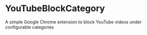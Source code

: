 # YouTubeBlockCategory
A simple Google Chrome extension to block YouTube videos under configurable categories
